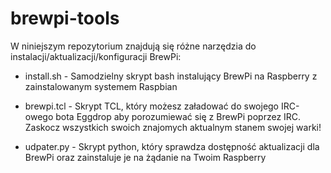 brewpi-tools
============

W niniejszym repozytorium znajdują się różne narzędzia do instalacji/aktualizacji/konfiguracji BrewPi:

* install.sh - Samodzielny skrypt bash instalujący BrewPi na Raspberry z zainstalowanym systemem Raspbian

* brewpi.tcl - Skrypt TCL, który możesz załadować do swojego IRC-owego bota Eggdrop aby porozumiewać się z BrewPi poprzez IRC. Zaskocz wszystkich swoich znajomych aktualnym stanem swojej warki!

* udpater.py - Skrypt python, który sprawdza dostępność aktualizacji dla BrewPi oraz zainstaluje je na żądanie na Twoim Raspberry
